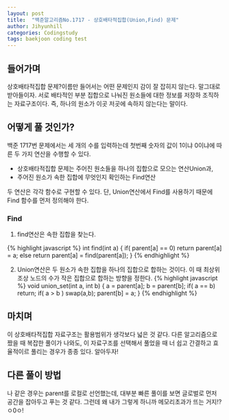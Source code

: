```yaml
---
layout: post
title:  "백준알고리즘No.1717 - 상호배타적집합(Union,Find) 문제"
author: Jihyunhill
categories: Codingstudy
tags: baekjoon coding test 
---
```


## 들어가며

상호배타적집합 문제?이름만 들어서는 어떤 문제인지 감이 잘 잡히지 않는다. 말그대로 받아들이자. 서로 배타적인 부분 집합으로 나눠진 원소들에 대한 정보를 저장하 조직하는 자료구조이다. 즉, 하나의 원소가 이곳 저곳에 속하지 않는다는 말이다.  

## 어떻게 풀 것인가?

백준 1717번 문제에서는 세 개의 수를 입력하는데 첫번째 숫자의 값이 1이냐 0이냐에 따른 두 가지 연산을 수행할 수 있다.

 - 상호배타적집합 문제는 주어진 원소들을 하나의 집합으로 모으는 연산Union과,
 - 주어진 원소가 속한 집합에 무엇인지 확인하는 Find연산  

두 연산은 각각 함수로 구현할 수 있다. 단, Union연산에서 Find를 사용하기 때문에 Find 함수를 먼저 정의해야 한다.

### Find 

1. find연산은 속한 집합을 찾는다. 

{% highlight javascript %}
int find(int a)
{
  if( parent[a] == 0) return parent[a] = a;
  else return parent[a] = find(parent[a]);
}
{% endhighlight %}

2. Union연산은 두 원소가 속한 집합을 하나의 집합으로 합하는 것이다. 이 때 최상위 조상 노드의 수가 작은 집합으로 합하는 방향을 정한다.
{% highlight javascript %}
void union_set(int a, int b)
{
   a = parent[a];
   b = parent[b];
   if( a == b) return;
   if( a > b ) swap(a,b);
   parent[b] = a;
}
{% endhighlight %}
## 마치며

이 상호배타적집합 자료구조는 활용범위가 생각보다 넓은 것 같다. 다른 알고리즘으로 짰을 때 복잡한 풀이가 나와도, 이 자료구조를 선택해서 풀었을 때 너 쉽고 간결하고 효율적이르 풀리는 경우가 종종 있다. 알아두자!

## 다른 풀이 방법

나 같은 경우는 parent를 로컬로 선언했는데, 대부분 빠른 풀이를 보면 글로벌로 먼저 공간을 잡아두고 푸는 것 같다. 그런데 왜 내가 그렇게 하니까 메모리초과가 뜨는 거지!?ㅇ0ㅇ!
